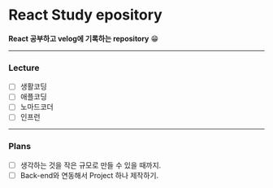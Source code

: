 # React Study epository
**React 공부하고 velog에 기록하는 repository** 😁
<hr>

### Lecture

-   [ ] 생활코딩
-   [ ] 애플코딩
-   [ ] 노마드코더
-   [ ] 인프런
<hr>

### Plans

-   [ ] 생각하는 것을 작은 규모로 만들 수 있을 때까지.
-   [ ] Back-end와 연동해서 Project 하나 제작하기.
